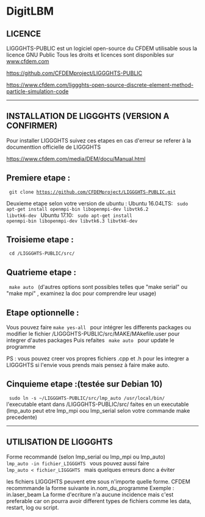 # DigitLBM
LICENCE
-
LIGGGHTS-PUBLIC est un logiciel open-source du CFDEM utilisable sous la licence GNU Public
Tous les droits et licences sont disponibles sur www.cfdem.com

https://github.com/CFDEMproject/LIGGGHTS-PUBLIC

https://www.cfdem.com/liggghts-open-source-discrete-element-method-particle-simulation-code



----------------------------------------------------------------------------------------------------
INSTALLATION DE LIGGGHTS  (VERSION A CONFIRMER)
-
Pour installer LIGGGHTS suivez ces etapes en cas d'erreur se referer à la documenttion officielle de LIGGGHTS

https://www.cfdem.com/media/DEM/docu/Manual.html

Premiere etape :
-
  <code> git clone https://github.com/CFDEMproject/LIGGGHTS-PUBLIC.git </code>

Deuxieme etape selon votre version de ubuntu :
Ubuntu 16.04LTS:
  <code> sudo apt-get install openmpi-bin libopenmpi-dev libvtk6.2 libvtk6-dev </code>
Ubuntu 17.10:
  <code> sudo apt-get install openmpi-bin libopenmpi-dev libvtk6.3 libvtk6-dev </code>
  
Troisieme etape : 
-
  <code> cd /LIGGGHTS-PUBLIC/src/ </code>
  
Quatrieme etape : 
-
  <code> make auto </code>
  (d'autres options sont possibles telles que "make serial" ou "make mpi" , examinez la doc 
  pour comprendre leur usage)
  
Etape optionnelle : 
-
Vous pouvez faire <code>make yes-all </code> pour intégrer les differents packages ou
modifier le fichier /LIGGGHTS-PUBLIC/src/MAKE/MAkefile.user pour integrer d'autes packages
Puis refaites <code> make auto </code> pour update le programme

PS : vous pouvez creer vos propres fichiers .cpp et .h pour les integrer a LIGGGHTS si l'envie 
vous prends mais pensez à faire make auto.

Cinquieme etape :(testée sur Debian 10)
-
  <code> sudo ln -s ~/LIGGGHTS-PUBLIC/src/lmp_auto /usr/local/bin/ </code>
l'executable etant dans /LIGGGHTS-PUBLIC/src/
faites en un executable (lmp_auto peut etre lmp_mpi oou lmp_serial selon votre commande make precedente)



----------------------------------------------------------------------------------------------------
UTILISATION DE LIGGGHTS
-
Forme recommandé (selon lmp_serial ou lmp_mpi ou lmp_auto)
<code> lmp_auto -in fichier_LIGGGHTS </code>
vous pouvez aussi faire 
<code> lmp_auto < fichier_LIGGGHTS </code>
mais quelques erreurs donc a éviter

les fichiers LIGGGHTS peuvent etre sous n'importe quelle forme. CFDEM recommmande la forme suivante
in.nom_du_programme
Exemple : in.laser_beam
La forme d'ecriture n'a aucune incidence mais c'est preferable
car on pourra avoir different types de fichiers comme les data, restart, log ou script.

